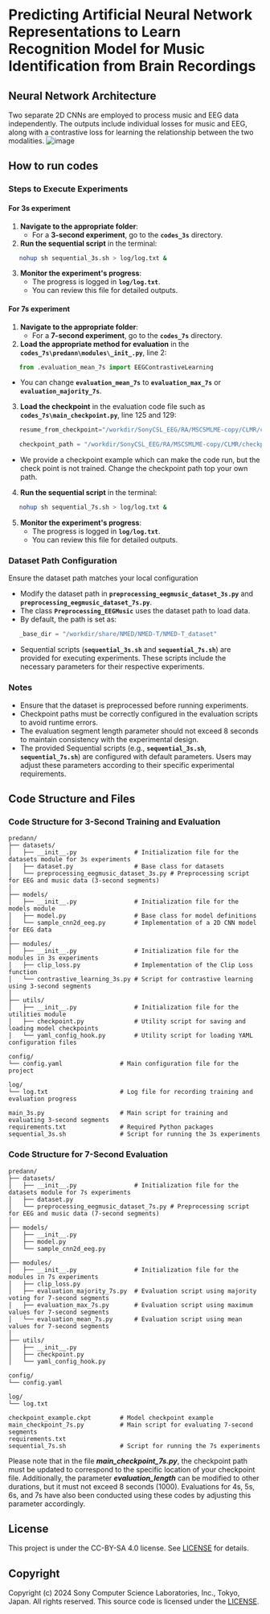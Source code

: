 # Predicting Artificial Neural Network Representations to Learn Recognition Model for Music Identification from Brain Recordings

## Neural Network Architecture
Two separate 2D CNNs are employed to process music and EEG data independently. The outputs include individual losses for music and EEG, along with a contrastive loss for learning the relationship between the two modalities.
![image](https://github.com/Mind-Music-PJ/paper/blob/main/Picture9.png?raw=true) 

## How to run codes
### Steps to Execute Experiments
#### For 3s experiment
1. **Navigate to the appropriate folder**:
   - For a **3-second experiment**, go to the **`codes_3s`** directory.
2. **Run the sequential script** in the terminal:
```bash
   nohup sh sequential_3s.sh > log/log.txt &
```
3. **Monitor the experiment's progress**:
   - The progress is logged in **`log/log.txt`**.
   - You can review this file for detailed outputs.

#### For 7s experiment
1. **Navigate to the appropriate folder**:
   - For a **7-second experiment**, go to the **`codes_7s`** directory.
2. **Load the appropriate method for evaluation** in the **`codes_7s\predann\modules\_init_.py`**, line 2:
```python
   from .evaluation_mean_7s import EEGContrastiveLearning
```
   - You can change **`evaluation_mean_7s`** to **`evaluation_max_7s`** or **`evaluation_majority_7s`**.
3. **Load the checkpoint** in the evaluation code file such as **`codes_7s\main_checkpoint.py`**, line 125 and 129:
```python
   resume_from_checkpoint="/workdir/SonyCSL_EEG/RA/MSCSMLME-copy/CLMR/checkpoint_example.ckpt"
```
```python
   checkpoint_path = "/workdir/SonyCSL_EEG/RA/MSCSMLME-copy/CLMR/checkpoint_example.ckpt"
```
   - We provide a checkpoint example which can make the code run, but the check point is not trained. Change the checkpoint path top your own path. 
4. **Run the sequential script** in the terminal:
```bash
   nohup sh sequential_7s.sh > log/log.txt &
```
5. **Monitor the experiment's progress**:
   - The progress is logged in **`log/log.txt`**.
   - You can review this file for detailed outputs.

### Dataset Path Configuration
Ensure the dataset path matches your local configuration
   - Modify the dataset path in **`preprocessing_eegmusic_dataset_3s.py`** and **`preprocessing_eegmusic_dataset_7s.py`**.
   - The class **`Preprocessing_EEGMusic`** uses the dataset path to load data.
   - By default, the path is set as:
```python
   _base_dir = "/workdir/share/NMED/NMED-T/NMED-T_dataset" 
```
   - Sequential scripts (**`sequential_3s.sh`** and **`sequential_7s.sh`**) are provided for executing experiments. These scripts include the necessary parameters for their respective experiments.

### Notes
- Ensure that the dataset is preprocessed before running experiments.
- Checkpoint paths must be correctly configured in the evaluation scripts to avoid runtime errors.
- The evaluation segment length parameter should not exceed 8 seconds to maintain consistency with the experimental design.
- The provided Sequential scripts (e.g., **`sequential_3s.sh`**,  **`sequential_7s.sh`**) are configured with default parameters. Users may adjust these parameters according to their specific experimental requirements.

## Code Structure and Files
### Code Structure for 3-Second Training and Evaluation
```
predann/
├── datasets/                      
│   ├── __init__.py                # Initialization file for the datasets module for 3s experiments
│   ├── dataset.py                 # Base class for datasets
│   └── preprocessing_eegmusic_dataset_3s.py # Preprocessing script for EEG and music data (3-second segments)
│
├── models/                        
│   ├── __init__.py                # Initialization file for the models module
│   ├── model.py                   # Base class for model definitions
│   └── sample_cnn2d_eeg.py        # Implementation of a 2D CNN model for EEG data
│
├── modules/                       
│   ├── __init__.py                # Initialization file for the modules in 3s experiments
│   ├── clip_loss.py               # Implementation of the Clip Loss function
│   └── contrastive_learning_3s.py # Script for contrastive learning using 3-second segments
│
├── utils/                         
│   ├── __init__.py                # Initialization file for the utilities module
│   ├── checkpoint.py              # Utility script for saving and loading model checkpoints
│   └── yaml_config_hook.py        # Utility script for loading YAML configuration files

config/                        
└── config.yaml                # Main configuration file for the project

log/                           
└── log.txt                    # Log file for recording training and evaluation progress

main_3s.py                     # Main script for training and evaluating 3-second segments
requirements.txt               # Required Python packages   
sequential_3s.sh               # Script for running the 3s experiments
```
### Code Structure for 7-Second Evaluation
```
predann/
├── datasets/                      
│   ├── __init__.py                # Initialization file for the datasets module for 7s experiments
│   ├── dataset.py                 
│   └── preprocessing_eegmusic_dataset_7s.py # Preprocessing script for EEG and music data (7-second segments)
│
├── models/                        
│   ├── __init__.py                
│   ├── model.py                   
│   └── sample_cnn2d_eeg.py        
│
├── modules/                      
│   ├── __init__.py                # Initialization file for the modules in 7s experiments
│   ├── clip_loss.py               
│   ├── evaluation_majority_7s.py  # Evaluation script using majority voting for 7-second segments
│   ├── evaluation_max_7s.py       # Evaluation script using maximum values for 7-second segments
│   └── evaluation_mean_7s.py      # Evaluation script using mean values for 7-second segments
│
├── utils/                         
│   ├── __init__.py                
│   ├── checkpoint.py             
│   └── yaml_config_hook.py        

config/                        
└── config.yaml               

log/                          
└── log.txt                   
                      
checkpoint_example.ckpt        # Model checkpoint example
main_checkpoint_7s.py          # Main script for evaluating 7-second segments
requirements.txt                     
sequential_7s.sh               # Script for running the 7s experiments
```
Please note that in the file ***main_checkpoint_7s.py***, the checkpoint path must be updated to correspond to the specific location of your checkpoint file. Additionally, the parameter ***evaluation_length*** can be modified to other durations, but it must not exceed 8 seconds (1000). Evaluations for 4s, 5s, 6s, and 7s have also been conducted using these codes by adjusting this parameter accordingly.



## License
This project is under the CC-BY-SA 4.0 license. See [LICENSE](LICENSE) for details.

## Copyright
Copyright (c) 2024 Sony Computer Science Laboratories, Inc., Tokyo, Japan. All rights reserved. This source code is licensed under the [LICENSE](LICENSE).
